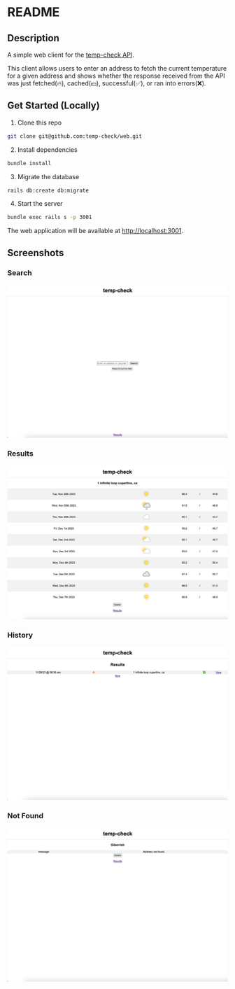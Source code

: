 # README

## Description

A simple web client for the [temp-check API](https://github.com/temp-check/api).

This client allows users to enter an address to fetch the current temperature for a given address and shows whether the response received from the API was just fetched(🔥), cached(💵), successful(✅), or ran into errors(❌).

## Get Started (Locally)

1. Clone this repo

```bash
git clone git@github.com:temp-check/web.git
```

2. Install dependencies

```bash
bundle install
```

3. Migrate the database

```bash
rails db:create db:migrate
```

4. Start the server

```bash
bundle exec rails s -p 3001
```

The web application will be available at [http://localhost:3001](http://localhost:3001).

## Screenshots

### Search

![Search](https://raw.githubusercontent.com/temp-check/web/main/screenshots/1.png)

### Results

![Results](https://raw.githubusercontent.com/temp-check/web/main/screenshots/2.png)

### History

![History](https://raw.githubusercontent.com/temp-check/web/main/screenshots/3.png)

### Not Found

![Not Found](https://raw.githubusercontent.com/temp-check/web/main/screenshots/4.png)